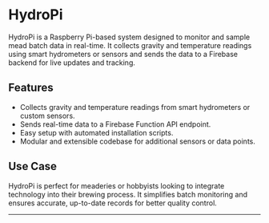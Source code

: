 # HydroPi

HydroPi is a Raspberry Pi-based system designed to monitor and sample mead batch data in real-time. It collects gravity and temperature readings using smart hydrometers or sensors and sends the data to a Firebase backend for live updates and tracking.

## Features
- Collects gravity and temperature readings from smart hydrometers or custom sensors.
- Sends real-time data to a Firebase Function API endpoint.
- Easy setup with automated installation scripts.
- Modular and extensible codebase for additional sensors or data points.

## Use Case
HydroPi is perfect for meaderies or hobbyists looking to integrate technology into their brewing process. It simplifies batch monitoring and ensures accurate, up-to-date records for better quality control.

---
